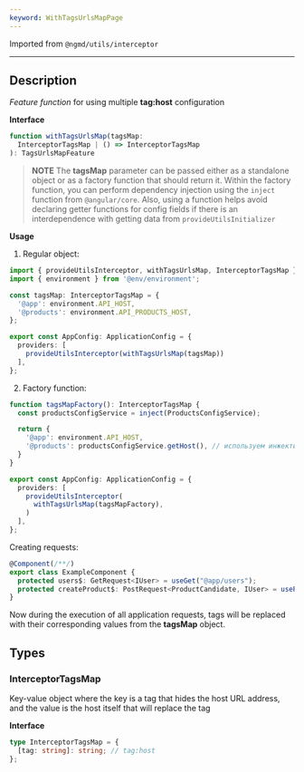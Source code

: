 ```yaml
---
keyword: WithTagsUrlsMapPage
---
```


Imported from `@ngmd/utils/interceptor`

---

## Description

*Feature function* for using multiple **tag:host** configuration

**Interface**

```ts
function withTagsUrlsMap(tagsMap: 
  InterceptorTagsMap | () => InterceptorTagsMap
): TagsUrlsMapFeature 
```

>**NOTE**
> The **tagsMap** parameter can be passed either as a standalone object or as a factory function that should return it. Within the factory function, you can perform dependency injection using the `inject` function from `@angular/core`. Also, using a function helps avoid declaring getter functions for config fields if there is an interdependence with getting data from `provideUtilsInitializer`

**Usage**

1. Regular object: 

```ts name="app.config.ts"
import { provideUtilsInterceptor, withTagsUrlsMap, InterceptorTagsMap } from '@ngmd/utils/interceptor';
import { environment } from '@env/environment';

const tagsMap: InterceptorTagsMap = {
  '@app': environment.API_HOST,
  '@products': environment.API_PRODUCTS_HOST,
};

export const AppConfig: ApplicationConfig = {
  providers: [
    provideUtilsInterceptor(withTagsUrlsMap(tagsMap))
  ],
};
```

2. Factory function: 

```ts name="app.config.ts"
function tagsMapFactory(): InterceptorTagsMap {
  const productsConfigService = inject(ProductsConfigService);

  return {
    '@app': environment.API_HOST,
    '@products': productsConfigService.getHost(), // используем инжектирование
  }
} 

export const AppConfig: ApplicationConfig = {
  providers: [
    provideUtilsInterceptor(
      withTagsUrlsMap(tagsMapFactory),
    )
  ],
};
```

Creating requests:

```ts
@Component(/**/)
export class ExampleComponent {
  protected users$: GetRequest<IUser> = useGet("@app/users");
  protected createProduct$: PostRequest<ProductCandidate, IUser> = usePost("@products/create");
}
```

Now during the execution of all application requests, tags will be replaced with their corresponding values from the **tagsMap** object.

## Types

### InterceptorTagsMap

Key-value object where the key is a tag that hides the host URL address, and the value is the host itself that will replace the tag

**Interface**
```ts
type InterceptorTagsMap = {
  [tag: string]: string; // tag:host
};
```
